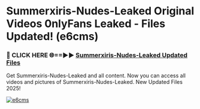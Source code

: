 # Summerxiris-Nudes-Leaked Original Videos 0nlyFans Leaked - Files Updated! (e6cms)

<h3>🔴 CLICK HERE 🌐==►► <a href="https://tinyurl.com/4mcuefdz" rel="nofollow">Summerxiris-Nudes-Leaked Updated Files</a></h3>

Get Summerxiris-Nudes-Leaked and all content. Now you can access all videos and pictures of Summerxiris-Nudes-Leaked. New Updated Files 2025!

[![e6cms](https://i.imgur.com/StAQSOY.gif)](https://tinyurl.com/4mcuefdz)

